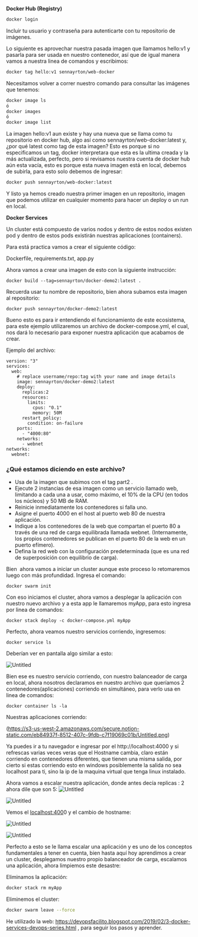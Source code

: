 **Docker Hub (Registry)**

```bash
docker login
```

Incluir tu usuario y contraseña para autenticarte con tu repositorio de imágenes.

Lo siguiente es aprovechar nuestra pasada imagen que llamamos hello:v1 y pasarla para ser usada en nuestro contenedor, así que de igual manera vamos a nuestra linea de comandos y escribimos:

```bash
docker tag hello:v1 sennayrton/web-docker
```

Necesitamos volver a correr nuestro comando para consultar las imágenes que tenemos:

```bash
docker image ls
ó
docker images
ó
docker image list
```

La imagen hello:v1 aun existe y hay una nueva que se llama como tu repositorio en docker hub, algo así como sennayrton/web-docker:latest y, ¿por qué latest como tag de esta imagen? Esto es porque si no especificamos un tag, docker interpretara que esta es la ultima creada y la más actualizada, perfecto, pero si revisamos nuestra cuenta de docker hub aún esta vacía, esto es porque esta nueva imagen está en local, debemos de subirla, para esto solo debemos de ingresar:

```bash
docker push sennayrton/web-docker:latest
```

Y listo ya hemos creado nuestra primer imagen en un repositorio, imagen que podemos utilizar en cualquier momento para hacer un deploy o un run en local.

**Docker Services**

Un cluster está compuesto de varios nodos y dentro de estos nodos existen pod y dentro de estos pods existirán nuestras aplicaciones (containers).

Para está practica vamos a crear el siguiente código:

Dockerfile, requirements.txt, app.py

Ahora vamos a crear una imagen de esto con la siguiente instrucción:

```
docker build --tag=sennayrton/docker-demo2:latest .
```

Recuerda usar tu nombre de repositorio, bien ahora subamos esta imagen al repositorio:

```
docker push sennayrton/docker-demo2:latest
```

Bueno esto es para ir entendiendo el funcionamiento de este ecosistema, para este ejemplo utilizaremos un archivo de docker-compose.yml, el cual, nos dará lo necesario para exponer nuestra aplicación que acabamos de crear.

Ejemplo del archivo:

```
version: "3"
services:
  web:
    # replace username/repo:tag with your name and image details
    image: sennayrton/docker-demo2:latest
    deploy:
      replicas:2
      resources:
        limits:
          cpus: "0.1"
          memory: 50M
      restart_policy:
        condition: on-failure
    ports:
      - "4000:80"
    networks:
      - webnet
networks:
  webnet:
```

### ¿Qué estamos diciendo en este archivo?

- Usa de la imagen que subimos con el tag part2 .
- Ejecute 2 instancias de esa imagen como un servicio llamado web,
limitando a cada una a usar, como máximo, el 10% de la CPU (en todos los núcleos) y 50 MB de RAM.
- Reinicie inmediatamente los contenedores si falla uno.
- Asigne el puerto 4000 en el host al puerto web 80 de nuestra aplicación.
- Indique a los contenedores de la web que compartan el puerto 80 a
través de una red de carga equilibrada llamada webnet. (Internamente,
los propios contenedores se publican en el puerto 80 de la web en un
puerto efímero).
- Defina la red web con la configuración predeterminada (que es una red de superposición con equilibrio de carga).

Bien  ahora vamos a iniciar un cluster aunque este proceso lo retomaremos luego con más profundidad. Ingresa el comando:

```
docker swarm init
```

Con eso iniciamos el cluster, ahora vamos a desplegar la aplicación con nuestro nuevo archivo y a esta app le llamaremos myApp, para esto ingresa por linea de comandos:

```
docker stack deploy -c docker-compose.yml myApp
```

Perfecto, ahora veamos nuestro servicios corriendo, ingresemos:

```
docker service ls
```

Deberían ver en pantalla algo similar a esto:

![Untitled](https://s3-us-west-2.amazonaws.com/secure.notion-static.com/4aa1878b-b33d-4d6b-bcf2-1249990e959f/Untitled.png)

Bien ese es nuestro servicio corriendo, con nuestro balanceador de carga en local, ahora nosotros declaramos en nuestro archivo que queríamos 2 contenedores(aplicaciones) corriendo en simultáneo, para verlo usa en linea de comandos:

```
docker container ls -la
```

Nuestras aplicaciones corriendo:

(https://s3-us-west-2.amazonaws.com/secure.notion-static.com/eb84937f-8512-407c-9fdb-c7f19069c01b/Untitled.png)

Ya puedes ir a tu navegador e ingresar por el http://localhost:4000 y si
 refrescas varias veces veras que el Hostname cambia, claro están 
corriendo en contenedores diferentes, que tienen una misma salida, por 
cierto si estas corriendo esto en windows posiblemente la salida no sea 
localhost para ti, sino la ip de la maquina virtual que tenga linux 
instalado.

Ahora vamos a escalar nuestra aplicación, donde antes decía replicas : 2 ahora dile que son 5:
![Untitled](https://s3-us-west-2.amazonaws.com/secure.notion-static.com/321b2cde-a808-460c-a0cc-857b09bb638e/Untitled.png)

![Untitled](https://s3-us-west-2.amazonaws.com/secure.notion-static.com/5713ae40-add7-4771-983e-e6da30222a18/Untitled.png)

Vemos el [localhost:400](http://localhost:400)0 y el cambio de hostname:

![Untitled](https://s3-us-west-2.amazonaws.com/secure.notion-static.com/fdcab87f-5415-4a5a-92f6-b20a2f6acd15/Untitled.png)

![Untitled](https://s3-us-west-2.amazonaws.com/secure.notion-static.com/569ebd1c-f543-4a43-93e0-768039cf8cbf/Untitled.png)


Perfecto a esto se le llama escalar una aplicación y es uno de los conceptos fundamentales a tener en cuenta, bien hasta aquí hoy aprendimos a crear un cluster, desplegamos nuestro propio balanceador de carga, escalamos una aplicación, ahora limpiemos este desastre:

Eliminamos la aplicación:

```bash
docker stack rm myApp
```

Eliminemos el cluster:

```bash
docker swarm leave --force
```


He utilizado la web: https://devopsfacilito.blogspot.com/2019/02/3-docker-services-devops-series.html , para seguir los pasos y aprender.

